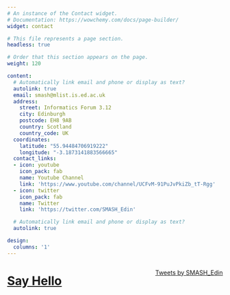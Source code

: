 ```yaml
---
# An instance of the Contact widget.
# Documentation: https://wowchemy.com/docs/page-builder/
widget: contact

# This file represents a page section.
headless: true

# Order that this section appears on the page.
weight: 120

content:
  # Automatically link email and phone or display as text?
  autolink: true
  email: smash@mlist.is.ed.ac.uk
  address:
    street: Informatics Forum 3.12
    city: Edinburgh
    postcode: EH8 9AB
    country: Scotland
    country_code: UK
  coordinates:
    latitude: "55.94484706919222"
    longitude: "-3.1873141883566665"
  contact_links:
  - icon: youtube
    icon_pack: fab
    name: Youtube Channel 
    link: 'https://www.youtube.com/channel/UCFvM-91PuJvPkiZb_tT-Rgg'
  - icon: twitter
    icon_pack: fab
    name: Twitter 
    link: 'https://twitter.com/SMASH_Edin'

  # Automatically link email and phone or display as text?
  autolink: true

design:
  columns: '1'
---
```


<p style="float:right"><a class="twitter-timeline" data-width="800" data-height="400" data-chrome="noborders" href="https://twitter.com/SMASH_Edin?ref_src=twsrc%5Etfw">Tweets by SMASH_Edin</a> <script async src="https://platform.twitter.com/widgets.js" charset="utf-8"></script></p>

<h1 align="left"><a href="/contact">Say Hello <i class="fas fa-chevron-right"> </a></i></h2>
